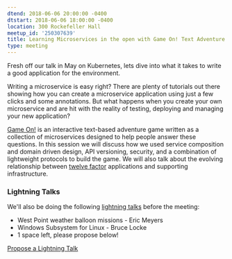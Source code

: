 ```yaml
---
dtend: 2018-06-06 20:00:00 -0400
dtstart: 2018-06-06 18:00:00 -0400
location: 300 Rockefeller Hall
meetup_id: '250307639'
title: Learning Microservices in the open with Game On! Text Adventure
type: meeting
---
```


Fresh off our talk in May on Kubernetes, lets dive into what it takes
to write a good application for the environment.

Writing a microservice is easy right? There are plenty of tutorials
out there showing how you can create a microservice application using
just a few clicks and some annotations. But what happens when you
create your own microservice and are hit with the reality of testing,
deploying and managing your new application?

[Game On!](https://legacy.gitbook.com/book/gameontext/gameon-gitbook/details) is
an interactive text-based adventure game written as a collection of
microservices designed to help people answer these questions. In this
session we will discuss how we used service composition and domain
driven design, API versioning, security, and a combination of
lightweight protocols to build the game. We will also talk about the
evolving relationship between [twelve factor](https://12factor.net/)
applications and supporting infrastructure.

### Lightning Talks ###

We'll also be doing the
following [lightning talks](/lightning-talks.html) before the meeting:

* West Point weather balloon missions - Eric Meyers
* Windows Subsystem for Linux - Bruce Locke
* 1 space left, please propose below!

<a class="btn btn-default btn-hvopen"
  href="https://goo.gl/forms/MhJegBO3Tir7SlHf1" role="button">Propose
  a Lightning Talk</a>
